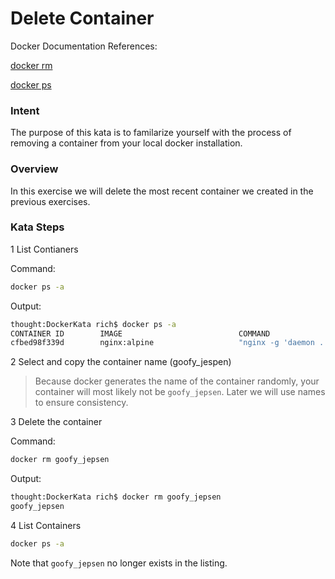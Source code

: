 # Delete Container

Docker Documentation References:

[docker rm](https://docs.docker.com/engine/reference/commandline/rm/)

[docker ps](https://docs.docker.com/engine/reference/commandline/ps/)

### Intent

The purpose of this kata is to familarize yourself with the process of removing a container from your local docker installation.

### Overview

In this exercise we will delete the most recent container we created in the previous exercises.

### Kata Steps

1 List Contianers

Command:

```bash
docker ps -a
```

Output:

```bash
thought:DockerKata rich$ docker ps -a
CONTAINER ID        IMAGE                          COMMAND                  CREATED             STATUS                      PORTS               NAMES
cfbed98f339d        nginx:alpine                   "nginx -g 'daemon ..."   5 minutes ago       Exited (0) 5 minutes ago                        goofy_jepsen
```

2 Select and copy the container name (goofy_jespen)

> Because docker generates the name of the container randomly, your container will most likely not be `goofy_jepsen`. Later we will use names to ensure consistency.

3 Delete the container

Command:

```bash
docker rm goofy_jepsen
```

Output:

```bash
thought:DockerKata rich$ docker rm goofy_jepsen
goofy_jepsen
```

4 List Containers

```bash
docker ps -a
```

Note that `goofy_jepsen` no longer exists in the listing.

